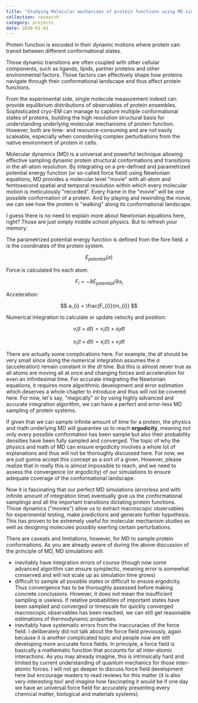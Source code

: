 ```yaml
---
title: "Studying Molecular mechanisms of protein functions using MD simulations (introduction)"
collection: research
category: projects
date: 2030-01-01
---
```


Protein function is encoded in their dynamic motions where protein can transit between different conformational states.

Those dynamic transitions are often coupled with other cellular components, such as ligands, lipids, partner proteins and other environmental factors. Those factors can effectively shape how proteins navigate through their conformational landscape and thus affect protein functions.

From the experimental side, single molecule measurement indeed can provide equilibrium distributions of observables of protein ensembles. Sophisticated cryo-EM can manage to capture multiple conformational states of proteins, building the high resolution structural basis for understanding underlying molecular mechanisms of protein function. However, both are time- and resource-consuming and are not easily scaleable, especially when considering complex perturbations from the native environment of protein in cells.

Molecular dynamics (MD) is a universal and powerful technique allowing effective sampling dynamic protein structural conformations and transitions in the all-atom resolution. By integrating on a pre-defined and parametrized potential energy function (or so-called force field) using Newtonian equations, MD provides a molecular level "movie" with all-atom and femtosecond spatial and temporal resolution within which every molecular motion is meticulously "recorded". Every frame in the "movie" will be one possible conformation of a protein. And by playing and rewinding the movie, we can see how the protein is "walking" along its conformational landscape.

I guess there is no need to explain more about Newtonian equations here, right? Those are just simply middle school physics. But to refresh your memory:

The parametrized potential energy function is defined from the fore field. $x$ is the coordinates of the protein system.

$$
E_{potential}(x)
$$

Force is calculated fro each atom.

$$
F_{i} = - {\partial E_{potential}}/{\partial x_{i}}
$$

Acceleration:

$$
a_{i} = \frac{F_{i}}{m_{i}}
$$

Numerical integration to calculate or update velocity and position:

$$
v_{i} (t + dt) = v_{i} (t) +a_{i} dt
$$

$$
x_{i} (t+dt) = x_{i} (t) + v_{i} dt
$$

There are actually some complications here. For example, the $dt$ should be very small since doing the numerical integration assumes the $a$ (acceleration) remain constant in the $dt$ time. But this is almost never true as all atoms are moving all at once and changing forces and acceleration for even an infinitesimal time. For accurate integrating the Newtonian equations, it requires more algorithmic development and error estimation which deserves a whole chapter to introduce and thus will not be covered here. For now, let's say, "magically" or by using highly advanced and accurate integration algorithm, we can have a perfect and error-less MD sampling of protein systems.

If given that we can sample infinite amount of time for a protein, the physics and math underlying MD will guarantee us to reach **ergodicity**, meaning not only every possible conformation has been sample but also their probability densities have been fully sampled and converged. The topic of why the physics and math of MD can ensure ergodicity involves a whole lot of explanations and thus will not be thoroughly discussed here. For now, we are just gonna accept this concept as a sort of a given. However, please realize that in really this is almost impossible to reach, and we need to assess the convergence (or ergodicity) of our simulations to ensure adequate coverage of the conformational landscape.

Now it is fascinating that our perfect MD simulations (errorless and with infinite amount of integration time) eventually give us the conformational samplings and all the important transitions dictating protein functions. Those dynamics ("movies") allow us to extract macroscopic observables for experimental testing, make predictions and generate further hypothesis. This has proven to be extremely useful for molecular mechanism studies as well as designing molecules possibly exerting certain perturbations.

There are caveats and limitations, however, for MD to sample protein conformations. As you are already aware of during the above discussion of the principle of MD, MD simulations will:
- inevitably have integration errors of course (though now some advanced algorithm can ensure symplectic, meaning error is somewhat conserved and will not scale up as simulation time grows)
- difficult to sample all possible states or difficult to ensure ergodicity. Thus convergence has to be thoroughly assessed before making concrete conclusions. However, it does not mean the insufficient sampling is useless. If relative probabilities of important states have been sampled and converged or timescale for quickly converged macroscopic observables has been reached, we can still get reasonable estimations of thermodynamic properties. 
- inevitably have systematic errors from the inaccuracies of the force field. I deliberately did not talk about the force field previously, again because it is another complicated topic and people now are still developing more accurate force fields. In principle, a force field is basically a mathematic function that accounts for all inter-atomic interactions. As you may already imagine, this is intrinsically hard and limited by current understanding of quantum mechanics for those inter-atomic forces. I will not go deeper to discuss force field development here but encourage readers to read reviews for this matter (it is also very interesting too! and imagine how fascinating it would be if one day we  have an universal force field for accurately presenting every chemical matter, biological and materials systems).



